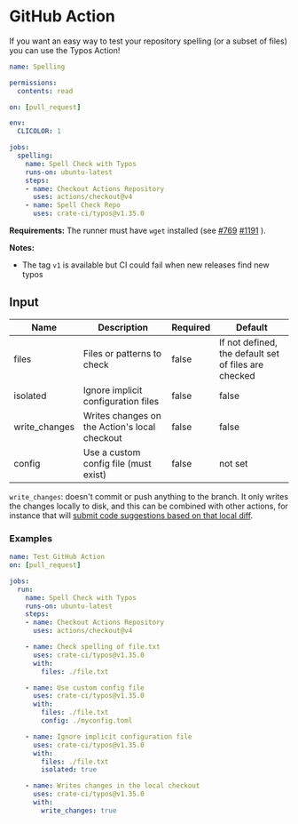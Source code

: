 # GitHub Action

If you want an easy way to test your repository spelling (or a subset of files)
you can use the Typos Action!

```yaml
name: Spelling

permissions:
  contents: read

on: [pull_request]

env:
  CLICOLOR: 1

jobs:
  spelling:
    name: Spell Check with Typos
    runs-on: ubuntu-latest
    steps:
    - name: Checkout Actions Repository
      uses: actions/checkout@v4
    - name: Spell Check Repo
      uses: crate-ci/typos@v1.35.0
```

**Requirements:** The runner must have `wget` installed
(see
[#769](https://github.com/crate-ci/typos/issues/769)
[#1191](https://github.com/crate-ci/typos/issues/1191)
).

**Notes:**
- The tag `v1` is available but CI could fail when new releases find new typos

## Input

| Name               | Description                                                     | Required | Default                                              |
| ------------------ | --------------------------------------------------------------- | -------- | ---------------------------------------------------- |
| files              | Files or patterns to check                                      | false    | If not defined, the default set of files are checked |
| isolated           | Ignore implicit configuration files                             | false    | false                                                |
| write_changes      | Writes changes on the Action's local checkout                   | false    | false                                                |
| config             | Use a custom config file (must exist)                           | false    | not set                                              |

`write_changes`: doesn't commit or push anything to the branch. It only writes the changes locally
to disk, and this can be combined with other actions, for instance that will [submit code
suggestions based on that local diff](https://github.com/getsentry/action-git-diff-suggestions).

### Examples

```yaml
name: Test GitHub Action
on: [pull_request]

jobs:
  run:
    name: Spell Check with Typos
    runs-on: ubuntu-latest
    steps:
    - name: Checkout Actions Repository
      uses: actions/checkout@v4

    - name: Check spelling of file.txt
      uses: crate-ci/typos@v1.35.0
      with:
        files: ./file.txt

    - name: Use custom config file
      uses: crate-ci/typos@v1.35.0
      with:
        files: ./file.txt
        config: ./myconfig.toml

    - name: Ignore implicit configuration file
      uses: crate-ci/typos@v1.35.0
      with:
        files: ./file.txt
        isolated: true

    - name: Writes changes in the local checkout
      uses: crate-ci/typos@v1.35.0
      with:
        write_changes: true
```
